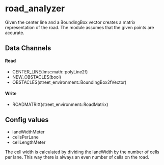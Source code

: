 # road_analyzer
Given the center line and a BoundingBox vector creates a matrix representation of the road. The module assumes that the given points are accurate.

## Data Channels
#### Read
- CENTER_LINE(lms::math::polyLine2f)
- NEW_OBSTACLES(bool)
- OBSTACLES(street_environment::BoundingBox2fVector)
#### Write
- ROADMATRIX(street_environment::RoadMatrix)

## Config values
- laneWidthMeter
- cellsPerLane
- cellLengthMeter

The cell width is calculated by dividing the laneWidth by the number of cells per lane. This way there is always an even number of cells on the road.
